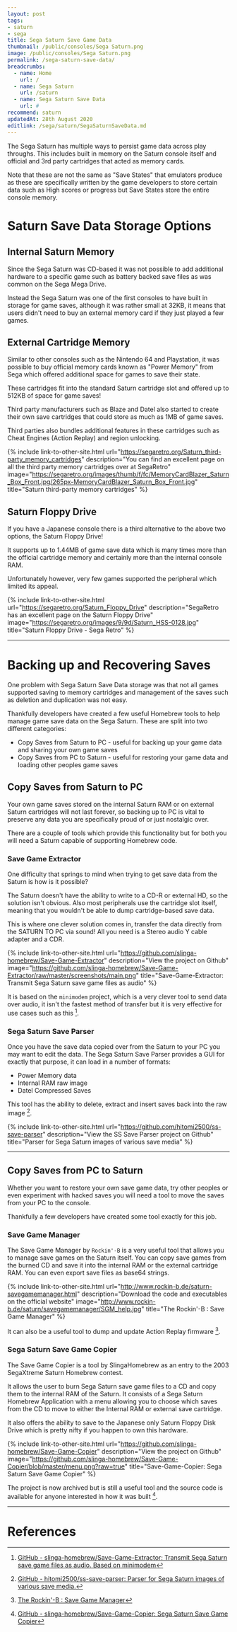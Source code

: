```yaml
---
layout: post
tags:
- saturn
- sega
title: Sega Saturn Save Game Data
thumbnail: /public/consoles/Sega Saturn.png
image: /public/consoles/Sega Saturn.png
permalink: /sega-saturn-save-data/
breadcrumbs:
  - name: Home
    url: /
  - name: Sega Saturn
    url: /saturn
  - name: Sega Saturn Save Data
    url: #
recommend: saturn
updatedAt: 28th August 2020
editlink: /sega/saturn/SegaSaturnSaveData.md
---
```


The Sega Saturn has multiple ways to persist game data across play throughs. This includes built in memory on the Saturn console itself and official and 3rd party cartridges that acted as memory cards.

Note that these are not the same as "Save States" that emulators produce as these are specifically written by the game developers to store certain data such as High scores or progress but Save States store the entire console memory.

# Saturn Save Data Storage Options

## Internal Saturn Memory
Since the Sega Saturn was CD-based it was not possible to add additional hardware to a specific game such as battery backed save files as was common on the Sega Mega Drive. 

Instead the Sega Saturn was one of the first consoles to have built in storage for game saves, although it was rather small at 32KB, it means that users didn't need to buy an external memory card if they just played a few games.

## External Cartridge Memory
Similar to other consoles such as the Nintendo 64 and Playstation, it was possible to buy official memory cards known as "Power Memory" from Sega which offered additional space for games to save their state.

These cartridges fit into the standard Saturn cartridge slot and offered up to 512KB of space for game saves!

Third party manufacturers such as Blaze and Datel also started to create their own save cartridges that could store as much as 1MB of game saves.

Third parties also bundles additional features in these cartridges such as Cheat Engines (Action Replay) and region unlocking.

{% include link-to-other-site.html url="https://segaretro.org/Saturn_third-party_memory_cartridges" description="You can find an excellent page on all the third party memory cartridges over at SegaRetro" image="https://segaretro.org/images/thumb/f/fc/MemoryCardBlazer_Saturn_Box_Front.jpg/265px-MemoryCardBlazer_Saturn_Box_Front.jpg" title="Saturn third-party memory cartridges"  %}

## Saturn Floppy Drive
If you have a Japanese console there is a third alternative to the above two options, the Saturn Floppy Drive! 

It supports up to 1.44MB of game save data which is many times more than the official cartridge memory and certainly more than the internal console RAM.

Unfortunately however, very few games supported the peripheral which limited its appeal.

{% include link-to-other-site.html url="https://segaretro.org/Saturn_Floppy_Drive" description="SegaRetro has an excellent page on the Saturn Floppy Drive" image="https://segaretro.org/images/9/9d/Saturn_HSS-0128.jpg" title="Saturn Floppy Drive - Sega Retro"  %}

---
# Backing up and Recovering Saves
One problem with Sega Saturn Save Data storage was that not all games supported saving to memory cartridges and management of the saves such as deletion and duplication was not easy.

Thankfully developers have created a few useful Homebrew tools to help manage game save data on the Sega Saturn. These are split into two different categories:
* Copy Saves from Saturn to PC - useful for backing up your game data and sharing your own game saves
* Copy Saves from PC to Saturn - useful for restoring your game data and loading other peoples game saves

## Copy Saves from Saturn to PC
Your own game saves stored on the internal Saturn RAM or on external Saturn cartridges will not last forever, so backing up to PC is vital to preserve any data you are specifically proud of or just nostalgic over.

There are a couple of tools which provide this functionality but for both you will need a Saturn capable of supporting Homebrew code.

### Save Game Extractor
One difficulty that springs to mind when trying to get save data from the Saturn is how is it possible? 

The Saturn doesn't have the ability to write to a CD-R or external HD, so the solution isn't obvious. Also most peripherals use the cartridge slot itself, meaning that you wouldn't be able to dump cartridge-based save data.

This is where one clever solution comes in, transfer the data directly from the SATURN TO PC via sound! All you need is a Stereo audio Y cable adapter and a CDR.

{% include link-to-other-site.html url="https://github.com/slinga-homebrew/Save-Game-Extractor" description="View the project on Github" image="https://github.com/slinga-homebrew/Save-Game-Extractor/raw/master/screenshots/main.png" title="Save-Game-Extractor: Transmit Sega Saturn save game files as audio"  %}

It is based on the `minimodem` project, which is a very clever tool to send data over audio, it isn't the fastest method of transfer but it is very effective for use cases such as this [^5].

### Sega Saturn Save Parser
Once you have the save data copied over from the Saturn to your PC you may want to edit the data. The Sega Saturn Save Parser provides a GUI for exactly that purpose, it can load in a number of formats:
* Power Memory data
* Internal RAM raw image
* Datel Compressed Saves

This tool has the ability to delete, extract and insert saves back into the raw image [^4].

{% include link-to-other-site.html url="https://github.com/hitomi2500/ss-save-parser" description="View the SS Save Parser project on Github" title="Parser for Sega Saturn images of various save media"  %}

---
## Copy Saves from PC to Saturn
Whether you want to restore your own save game data, try other peoples or even experiment with hacked saves you will need a tool to move the saves from your PC to the console.

Thankfully a few developers have created some tool exactly for this job.

### Save Game Manager
The Save Game Manager by `Rockin'-B` is a very useful tool that allows you to manage save games on the Saturn itself. 
You can copy save games from the burned CD and save it into the internal RAM or the external cartridge RAM. You can even export save files as base64 strings.

{% include link-to-other-site.html url="http://www.rockin-b.de/saturn-savegamemanager.html" description="Download the code and executables on the official website" image="http://www.rockin-b.de/saturn/savegamemanager/SGM_help.jpg" title="The Rockin'-B : Save Game Manager"  %}

It can also be a useful tool to dump and update Action Replay firmware [^2].

### Sega Saturn Save Game Copier
The Save Game Copier is a tool by SlingaHomebrew as an entry to the 2003 SegaXtreme Saturn Homebrew contest. 

It allows the user to burn Sega Saturn save game files to a CD and copy them to the internal RAM of the Saturn. It consists of a Sega Saturn Homebrew Application with a menu allowing you to choose which saves from the CD to move to either the Internal RAM or external save cartridge. 

It also offers the ability to save to the Japanese only Saturn Floppy Disk Drive which is pretty nifty if you happen to own this hardware.

{% include link-to-other-site.html url="https://github.com/slinga-homebrew/Save-Game-Copier" description="View the project on Github" image="https://github.com/slinga-homebrew/Save-Game-Copier/blob/master/menu.png?raw=true" title="Save-Game-Copier: Sega Saturn Save Game Copier"  %}

The project is now archived but is still a useful tool and the source code is available for anyone interested in how it was built [^3].

---
# References
[^1]: [Add a Section on Sega Saturn Save Games · Issue #24 · RetroReversing/retroReversing](https://github.com/RetroReversing/retroReversing/issues/24)
[^2]: [The Rockin'-B : Save Game Manager](http://www.rockin-b.de/saturn-savegamemanager.html)
[^3]: [GitHub - slinga-homebrew/Save-Game-Copier: Sega Saturn Save Game Copier](https://github.com/slinga-homebrew/Save-Game-Copier)
[^4]: [GitHub - hitomi2500/ss-save-parser: Parser for Sega Saturn images of various save media.](https://github.com/hitomi2500/ss-save-parser)
[^5]: [GitHub - slinga-homebrew/Save-Game-Extractor: Transmit Sega Saturn save game files as audio. Based on minimodem](https://github.com/slinga-homebrew/Save-Game-Extractor)
